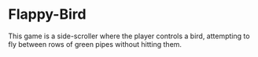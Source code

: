 # Flappy-Bird
This game is a side-scroller where the player controls a bird,
attempting to fly between rows of green pipes without hitting them.
